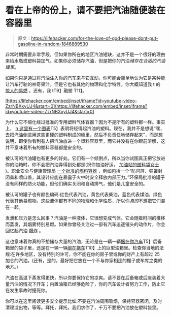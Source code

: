 # 看在上帝的份上，请不要把汽油随便装在容器里

> 原文：<https://lifehacker.com/for-the-love-of-god-please-dont-put-gasoline-in-random-1846889530>

非常时期需要非常手段，但如果你所在的地区汽油短缺，这并不是一个很好的理由来给水瓶或塑料袋加气。如果你必须储存汽油，但是把你的汽油*储存在合适的汽油罐里*。



如果你只是通过将汽油注入你的汽车来与它互动，你可能会简单地认为它是某种能让汽车行驶的神奇果汁。但是它也有其他的物理和化学特性。你大概知道我 t 的 [惊人的易燃](https://www.youtube.com/watch?v=fF0gOFkq1w0) 。还有，我 tT9】融塑 T11】。

 [https://lifehacker.com/embed/inset/iframe?id=youtube-video-ZzrNBXxyUJ4&start=0](https://lifehacker.com/embed/inset/iframe?id=youtube-video-ZzrNBXxyUJ4&start=0) 

为什么它不熔化经过批准的专用塑料气体容器？因为不是所有的塑料都一样。事实上， [h 这里有一个图表](https://www.plasticsintl.com/chemical-resistance-chart)T5】表明将经得起汽油的塑料。现在，我并不是想说“嘿，去把汽油倒进用这些更硬的塑料制成的桶里，然后不负责任地储存起来”，而是想说明，即使你看到有人把汽油放进一个塑料容器里，而它并没有在你眼前溶解，这并不意味着所有的塑料容器都是安全的。

被认可的汽油罐也有更多的好处。它们有一个倾倒点，所以当你试图真正把它放进你的油箱时，你不会把汽油弄得到处都是(祝你加油好运， [加油站的塑料袋女士](https://www.washingtonpost.com/technology/2021/05/12/gas-shortage-plastic-bag/) )。职业安全与健康管理局 [一个批准的燃料容器](https://www.osha.gov/laws-regs/standardinterpretations/2004-01-29-1) ，例如包括一个“防闪屏、弹簧封闭盖和喷口盖，其设计应能在暴露于火中时安全释放内部压力。”环保局批准的罐子没有同样的防火功能，但他们确实关闭和自动排气，他们是儿童安全的。

被认可的罐子也有颜色编码:红色代表汽油，黄色代表柴油，蓝色代表煤油，绿色代表其他易燃物。这些液体都有不同的物理和化学性质，所以你*真的*不想把它们混在一起。

发泄和压力是怎么回事？汽油是一种液体，它很想变成气体。它会随着时间的推移而蒸发，其烟雾特别易燃。如果你曾经关注过一部有汽车追逐镜头的动作片，你会回忆起汽油 [爆炸](https://youtu.be/Bf36kO50YBk?t=628) 。

这也意味着你真的不想储存大量的汽油，无论是在一辆一辆[捆在你汽车](https://twitter.com/senpizzo/status/1392621795203747844?s=20)T5】后备箱里的袋子里，还是在一辆一辆[绑在拖车](https://twitter.com/evren__7/status/1392279838740733958)T10】上的巨型油箱里。检查你当地的法规:在许多地区，没有特别的许可，你不能在你的房子里或你的财产上有超过 25 加仑的汽油。(还有，是的，最好把它放在一个不与你家相连的棚子或车库之类的地方。)

汽油在高温下蒸发得更快，所以你要保持它的凉爽。请不要在后备箱或后座装着大量汽油的情况下开车；内置油箱已经够危险了，你的汽车设计者努力工作，防止它在发生事故时撞死你。

你可以在这里阅读更多安全提示比如:不要在汽油周围吸烟，保持容器密闭，及时清理溢出物，等等。拜托，拜托，我们求你了，千万不要把汽油放在塑料袋里。